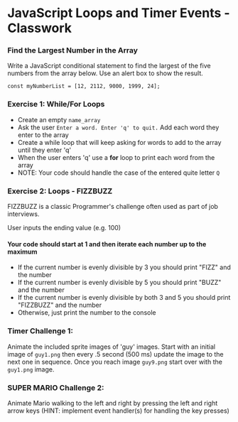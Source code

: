 # JavaScript Loops and Timer Events - Classwork

### Find the Largest Number in the Array
Write a JavaScript conditional statement to find the largest of the five numbers from the array below. Use an alert box to show the result.

```const myNumberList = [12, 2112, 9000, 1999, 24];```

### Exercise 1: While/For Loops
- Create an empty `name_array`
- Ask the user ```Enter a word. Enter 'q' to quit.``` Add each word they enter to the array
- Create a while loop that will keep asking for words to add to the array until they enter 'q'
- When the user enters 'q' use a **for** loop to print each word from the array
- NOTE: Your code should handle the case of the entered quite letter `Q`

### Exercise 2: Loops - FIZZBUZZ

FIZZBUZZ is a classic Programmer's challenge often used as part of job interviews. 

User inputs the ending value (e.g. 100)

#### Your code should start at 1 and then iterate each number up to the maximum
* If the current number is evenly divisible by 3 you should print "FIZZ" and the number
* If the current number is evenly divisible by 5 you should print "BUZZ" and the number
* If the current number is evenly divisible by both 3 and 5 you should print "FIZZBUZZ" and the number
* Otherwise, just print the number to the console

### Timer Challenge 1:
Animate the included sprite images of 'guy' images. Start with an initial image of `guy1.png` then every .5 second (500 ms) update the image to the next one in sequence. Once you reach image `guy9.png` start over with the `guy1.png` image.

### SUPER MARIO Challenge 2:
Animate Mario walking to the left and right by pressing the left and right arrow keys (HINT: implement event handler(s) for handling the key presses)
